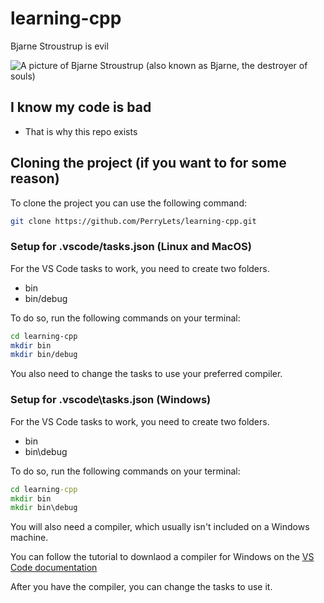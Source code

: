 # learning-cpp

Bjarne Stroustrup is evil

![A picture of Bjarne Stroustrup (also known as Bjarne, the destroyer of souls)](https://user-images.githubusercontent.com/62119804/165332873-57957c92-05b9-42d2-961c-0bab92a46244.jpg)

## I know my code is bad

* That is why this repo exists  

## Cloning the project \(if you want to for some reason\)

To clone the project you can use the following command:

```bash
git clone https://github.com/PerryLets/learning-cpp.git
```

### Setup for .vscode/tasks.json \(Linux and MacOS\)

For the VS Code tasks to work, you need to create two folders.

* bin
* bin/debug

To do so, run the following commands on your terminal:

```bash
cd learning-cpp
mkdir bin
mkdir bin/debug
```

You also need to change the tasks to use your preferred compiler.

### Setup for .vscode\\tasks.json \(Windows\)

For the VS Code tasks to work, you need to create two folders.

* bin
* bin\\debug

To do so, run the following commands on your terminal:

```cmd
cd learning-cpp
mkdir bin
mkdir bin\debug
```

You will also need a compiler, which usually isn't included on a Windows machine.

You can follow the tutorial to downlaod a compiler for Windows on the [VS Code documentation](https://code.visualstudio.com/docs/languages/cpp#_example-install-mingwx64)

After you have the compiler, you can change the tasks to use it.
